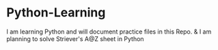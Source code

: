 # Python-Learning
I am learning Python and will document practice files in this Repo. &
I am planning to solve Striever's A@Z sheet in Python
